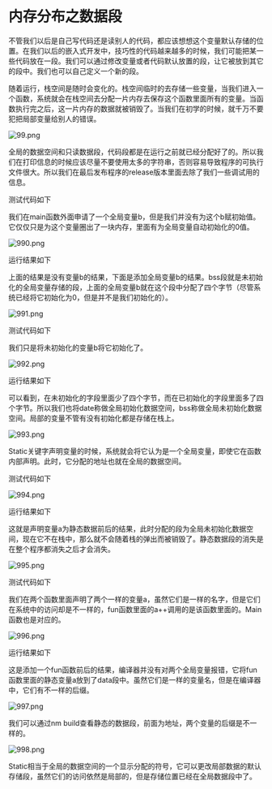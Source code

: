# 内存分布之数据段

不管我们以后是自己写代码还是读别人的代码，都应该想想这个变量默认存储的位置。在我们以后的嵌入式开发中，技巧性的代码越来越多的时候，我们可能把某一些代码放在一段。我们可以通过修改变量或者代码默认放置的段，让它被放到其它的段中。我们也可以自己定义一个新的段。

随着运行，栈空间是随时会变化的。栈空间临时的去存储一些变量，当我们进入一个函数，系统就会在栈空间去分配一片内存去保存这个函数里面所有的变量。当函数执行完之后，这一片内存的数据就被销毁了。当我们在初学的时候，就千万不要犯把局部变量给别人的错误。

![99.png](http://www.maiziedu.com/uploads/new_img/I0IGssZpfq8gFkhaCY.png)

全局的数据空间和只读数据段，代码段都是在运行之前就已经分配好了的。所以我们在打印信息的时候应该尽量不要使用太多的字符串，否则容易导致程序的可执行文件很大。所以我们在最后发布程序的release版本里面去除了我们一些调试用的信息。

测试代码如下

我们在main函数外面申请了一个全局变量b，但是我们并没有为这个b赋初始值。它仅仅只是为这个变量圈出了一块内存，里面有为全局变量自动初始化的0值。

![990.png](http://www.maiziedu.com/uploads/new_img/hut0ZTQBp6qAxa74qW.png)

运行结果如下

上面的结果是没有变量b的结果，下面是添加全局变量b的结果。bss段就是未初始化的全局变量存储的段，上面的全局变量b就在这个段中分配了四个字节（尽管系统已经将它初始化为0，但是并不是我们初始化的）。

![991.png](http://www.maiziedu.com/uploads/new_img/at3sxfBplSUIOPZa7g.png)

测试代码如下

我们只是将未初始化的变量b将它初始化了。

![992.png](http://www.maiziedu.com/uploads/new_img/qEtVHIX4KNbtaGWNTe.png)

运行结果如下

可以看到，在未初始化的字段里面少了四个字节，而在已初始化的字段里面多了四个字节。所以我们也将date称做全局初始化数据空间，bss称做全局未初始化数据空间。局部的变量不管有没有初始化都是存储在栈上。

![993.png](http://www.maiziedu.com/uploads/new_img/F0loJyoIYPj9TCYqkm.png)

Static关键字声明变量的时候，系统就会将它认为是一个全局变量，即使它在函数内部声明。此时，它分配的地址也就在全局的数据空间。

测试代码如下

![994.png](http://www.maiziedu.com/uploads/new_img/K9oOeXE1TGqE2pk0no.png)

运行结果如下

这就是声明变量a为静态数据前后的结果，此时分配的段为全局未初始化数据空间，现在它不在栈中，那么就不会随着栈的弹出而被销毁了。静态数据段的消失是在整个程序都消失之后才会消失。

![995.png](http://www.maiziedu.com/uploads/new_img/PJXq58k97xRxeEsIFs.png)

测试代码如下

我们在两个函数里面声明了两个一样的变量a，虽然它们是一样的名字，但是它们在系统中的访问却是不一样的，fun函数里面的a++调用的是该函数里面的。Main函数也是对应的。

![996.png](http://www.maiziedu.com/uploads/new_img/3c09jk6Wr7inauIbSi.png)

运行结果如下

这是添加一个fun函数前后的结果，编译器并没有对两个全局变量报错，它将fun函数里面的静态变量a放到了data段中。虽然它们是一样的变量名，但是在编译器中，它们有不一样的后缀。

![997.png](http://www.maiziedu.com/uploads/new_img/Z80kOPomNvEIhYEVju.png)

我们可以通过nm build查看静态的数据段，前面为地址，两个变量的后缀是不一样的。

![998.png](http://www.maiziedu.com/uploads/new_img/DMJ0rdQQtY1jRA72Al.png)

Static相当于全局的数据空间的一个显示分配的符号，它可以更改局部数据的默认存储段，虽然它们的访问依然是局部的，但是存储位置已经在全局数据段中了。